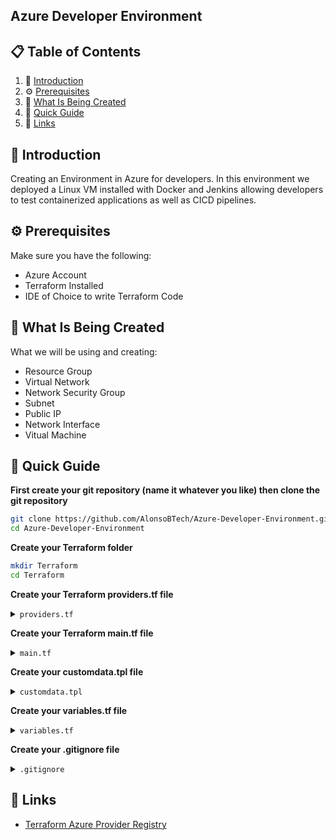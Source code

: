 ## Azure Developer Environment

## 📋 <a name="table">Table of Contents</a>

1. 🤖 [Introduction](#introduction)
2. ⚙️ [Prerequisites](#prerequisites)
3. 🔋 [What Is Being Created](#what-is-being-created)
4. 🤸 [Quick Guide](#quick-guide)
5. 🔗 [Links](#links)

## <a name="introduction">🤖 Introduction</a>

Creating an Environment in Azure for developers. In this environment we deployed a Linux VM 
installed with Docker and Jenkins allowing developers to test containerized applications as
well as CICD pipelines.


## <a name="prerequisites">⚙️ Prerequisites</a>

Make sure you have the following:

- Azure Account
- Terraform Installed
- IDE of Choice to write Terraform Code

## <a name="what-is-being-created">🔋 What Is Being Created</a>

What we will be using and creating:

- Resource Group
- Virtual Network
- Network Security Group
- Subnet
- Public IP
- Network Interface
- Vitual Machine

## <a name="quick-guide">🤸 Quick Guide</a>

**First create your git repository (name it whatever you like) then clone the git repository**

```bash
git clone https://github.com/AlonsoBTech/Azure-Developer-Environment.git
cd Azure-Developer-Environment
```

**Create your Terraform folder**
```bash
mkdir Terraform
cd Terraform
```

**Create your Terraform providers.tf file**

</details>

<details>
<summary><code>providers.tf</code></summary>

```bash
terraform {
  required_providers {
    azurerm = {
      source  = "hashicorp/azurerm"
      version = "3.100.0"
    }
  }
}

provider "azurerm" {
  features {}
}
```
</details>

**Create your Terraform main.tf file**

</details>

<details>
<summary><code>main.tf</code></summary>

```bash
resource "azurerm_resource_group" "rg_dev_test" {
  name     = "rg_dev_test"
  location = var.rg_location

  tags = {
    environment = "Dev"
  }
}

resource "azurerm_virtual_network" "vnet_dev" {
  name                = "vnet_dev"
  location            = azurerm_resource_group.rg_dev_test.location
  resource_group_name = azurerm_resource_group.rg_dev_test.name
  address_space       = [var.vnet_dev_cidr]
}

resource "azurerm_subnet" "subnet1_dev" {
  name                 = "dev_subnet1"
  resource_group_name  = azurerm_resource_group.rg_dev_test.name
  virtual_network_name = azurerm_virtual_network.vnet_dev.name
  address_prefixes     = [var.subnet1_dev_cidr]
}

resource "azurerm_network_security_group" "nsg_dev" {
  name                = "nsg_dev"
  location            = azurerm_resource_group.rg_dev_test.location
  resource_group_name = azurerm_resource_group.rg_dev_test.name
}

resource "azurerm_network_security_rule" "nsgr_dev" {
  name                        = "nsgr_dev"
  priority                    = 100
  direction                   = "Inbound"
  access                      = "Allow"
  protocol                    = "*"
  source_port_range           = "*"
  destination_port_range      = "*"
  source_address_prefix       = var.nsgr_my_ip
  destination_address_prefix  = "*"
  resource_group_name         = azurerm_resource_group.rg_dev_test.name
  network_security_group_name = azurerm_network_security_group.nsg_dev.name
}

resource "azurerm_subnet_network_security_group_association" "nsg_asso" {
  subnet_id                 = azurerm_subnet.subnet1_dev.id
  network_security_group_id = azurerm_network_security_group.nsg_dev.id
}

resource "azurerm_public_ip" "pip_dev" {
  name                    = "pip_dev"
  location                = azurerm_resource_group.rg_dev_test.location
  resource_group_name     = azurerm_resource_group.rg_dev_test.name
  allocation_method       = "Dynamic"
  idle_timeout_in_minutes = 30

  tags = {
    environment = "Dev"
  }
}

resource "azurerm_network_interface" "nic_dev" {
  name                = "nic_dev"
  location            = azurerm_resource_group.rg_dev_test.location
  resource_group_name = azurerm_resource_group.rg_dev_test.name

  ip_configuration {
    name                          = "internal"
    subnet_id                     = azurerm_subnet.subnet1_dev.id
    private_ip_address_allocation = "Dynamic"
    public_ip_address_id          = azurerm_public_ip.pip_dev.id
  }
}

resource "azurerm_linux_virtual_machine" "vm_dev_linux" {
  name                = "vm1linux"
  resource_group_name = azurerm_resource_group.rg_dev_test.name
  location            = azurerm_resource_group.rg_dev_test.location
  size                = "Standard_B1s"
  admin_username      = "adminuser"
  network_interface_ids = [azurerm_network_interface.nic_dev.id,]
  custom_data = filebase64("customdata.tpl")

  admin_ssh_key {
    username   = "adminuser"
    public_key = file("~/.ssh/devkey.pub")
  }

  os_disk {
    caching              = "ReadWrite"
    storage_account_type = "Standard_LRS"
  }

  source_image_reference {
    publisher = "Canonical"
    offer     = "0001-com-ubuntu-server-jammy"
    sku       = "22_04-lts"
    version   = "latest"
  }
}

data "azurerm_public_ip" "pip_data" {
    name = azurerm_public_ip.pip_dev.name 
    resource_group_name = azurerm_resource_group.rg_dev_test.name 
}

output "jenkins_server_dns" {
    value = "${azurerm_linux_virtual_machine.vm_dev_linux.name}: ${data.azurerm_public_ip.pip_data.ip_address}:8080"
}
```

</details>

**Create your customdata.tpl file**

</details>

<details>
<summary><code>customdata.tpl</code></summary>

```bash
#!/bin/bash
sudo apt-get update -y
sudo apt-get install -y ca-certificates curl
sudo install -m 0755 -d /etc/apt/keyrings
sudo curl -fsSL https://download.docker.com/linux/ubuntu/gpg -o /etc/apt/keyrings/docker.asc
sudo chmod a+r /etc/apt/keyrings/docker.asc
echo \
  "deb [arch=$(dpkg --print-architecture) signed-by=/etc/apt/keyrings/docker.asc] https://download.docker.com/linux/ubuntu \
  $(. /etc/os-release && echo "$VERSION_CODENAME") stable" | \
  sudo tee /etc/apt/sources.list.d/docker.list > /dev/null
sudo apt-get update -y
sudo apt-get install -y docker-ce docker-ce-cli containerd.io docker-buildx-plugin docker-compose-plugin
sudo apt install fontconfig openjdk-17-jre -y
sudo wget -O /usr/share/keyrings/jenkins-keyring.asc \
  https://pkg.jenkins.io/debian/jenkins.io-2023.key
echo "deb [signed-by=/usr/share/keyrings/jenkins-keyring.asc]" \
  https://pkg.jenkins.io/debian binary/ | sudo tee \
  /etc/apt/sources.list.d/jenkins.list > /dev/null
sudo apt-get update
sudo apt-get install jenkins -y
sudo systemctl enable jenkins
sudo systemctl start jenkins
```

</details>

**Create your variables.tf file**

</details>

<details>
<summary><code>variables.tf</code></summary>

```bash
#### VARIABLE VALUES ARE STORED IN "TERRAFORM.TFVARS" ####

variable "rg_location" {
  type = string
}

variable "vnet_dev_cidr" {
  type = string
}

variable "subnet1_dev_cidr" {
  type = string
}

variable "nsgr_my_ip" {
  type = string
}
```

</details>

**Create your .gitignore file**

</details>

<details>
<summary><code>.gitignore</code></summary>

```bash
.terraform
.terreform.lock.hcl
terraform.tfvars
*.tfstate
*.tfstate.*
```

</details>

## <a name="links">🔗 Links</a>

- [Terraform Azure Provider Registry](https://registry.terraform.io/providers/hashicorp/azurerm/latest/docs)

